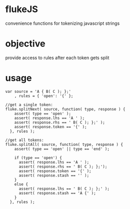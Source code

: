 flukeJS
=======

convenience functions for tokenizing javascript strings 


objective
=========

provide access to rules after each token gets split


usage
=====

    var source = 'A { B( C ); };'
        , rules = { 'open': '{' };

    //get a single token:
    fluke.splitNext( source, function( type, response ) {
        assert( type == 'open' ); 
        assert( response.lhs == 'A ' );
        assert( response.rhs == ' B( C ); };' );
        assert( response.token == '{' ); 
      }, rules );
    
    //get all tokens: 
    fluke.splitAll( source, function( type, response ) {
        assert( type == 'open' || type == 'end' ); 
        
        if (type == 'open') {
          assert( response.lhs == 'A ' );
          assert( response.rhs == ' B( C ); };'); 
          assert( response.token == '{' );
          assert( response.stash == '' );
        }
        else {
          assert( response.lhs == ' B( C ); };' );
          assert( response.stash == 'A {' );
        }
      }, rules ); 

